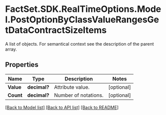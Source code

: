 # FactSet.SDK.RealTimeOptions.Model.PostOptionByClassValueRangesGetDataContractSizeItems
A list of objects. For semantical context see the description of the parent array.

## Properties

Name | Type | Description | Notes
------------ | ------------- | ------------- | -------------
**Value** | **decimal?** | Attribute value. | [optional] 
**Count** | **decimal?** | Number of notations. | [optional] 

[[Back to Model list]](../README.md#documentation-for-models) [[Back to API list]](../README.md#documentation-for-api-endpoints) [[Back to README]](../README.md)

